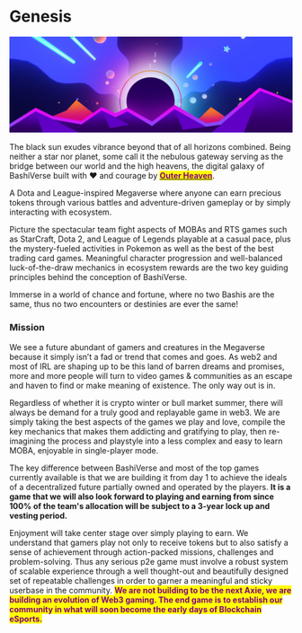 # Genesis

![A proper NFT-based p2e is on the horizon.](<.gitbook/assets/bsc screen.jpg>)

The black sun exudes vibrance beyond that of all horizons combined. Being neither a star nor planet, some call it the nebulous gateway serving as the bridge between our world and the high heavens, the digital galaxy of BashiVerse built with ❤ and courage by [<mark style="color:purple;">**Outer Heaven**</mark>](team/about-us.md).

A Dota and League-inspired Megaverse where anyone can earn precious tokens through various battles and adventure-driven gameplay or by simply interacting with ecosystem.

Picture the spectacular team fight aspects of MOBAs and RTS games such as StarCraft, Dota 2, and League of Legends playable at a casual pace, plus the mystery-fueled activities in Pokemon as well as the best of the best trading card games. Meaningful character progression and well-balanced luck-of-the-draw mechanics in ecosystem rewards are the two key guiding principles behind the conception of BashiVerse.

Immerse in a world of chance and fortune, where no two Bashis are the same, thus no two encounters or destinies are ever the same!

### Mission

We see a future abundant of gamers and creatures in the Megaverse because it simply isn’t a fad or trend that comes and goes. As web2 and most of IRL are shaping up to be this land of barren dreams and promises, more and more people will turn to video games & communities as an escape and haven to find or make meaning of existence. The only way out is in.&#x20;

Regardless of whether it is crypto winter or bull market summer, there will always be demand for a truly good and replayable game in web3. We are simply taking the best aspects of the games we play and love, compile the key mechanics that makes them addicting and gratifying to play, then re-imagining the process and playstyle into a less complex and easy to learn MOBA, enjoyable in single-player mode.

The key difference between BashiVerse and most of the top games currently available is that we are building it from day 1 to achieve the ideals of a decentralized future partially owned and operated by the players. **It is a game that we will also look forward to playing and earning from since 100% of the team's allocation will be subject to a 3-year lock up and vesting period.**&#x20;

Enjoyment will take center stage over simply playing to earn. We understand that gamers play not only to receive tokens but to also satisfy a sense of achievement through action-packed missions, challenges and problem-solving. Thus any serious p2e game must involve a robust system of scalable experience through a well thought-out and beautifully designed set of repeatable challenges in order to garner a meaningful and sticky userbase in the community. <mark style="color:purple;">**We are not building to be the next Axie, we are building an evolution of Web3 gaming. The end game is to establish our community in what will soon become the early days of Blockchain eSports.**</mark>

